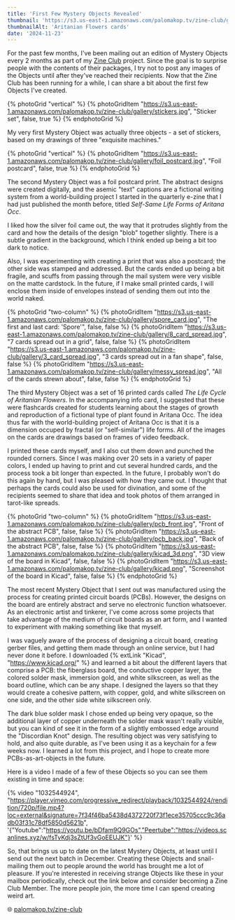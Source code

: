 ```yaml
---
title: 'First Few Mystery Objects Revealed'
thumbnail: 'https://s3.us-east-1.amazonaws.com/palomakop.tv/zine-club/gallery/messy_spore.jpg'
thumbnailAlt: 'Aritanian Flowers cards'
date: '2024-11-23'
---
```


For the past few months, I've been mailing out an edition of Mystery Objects every 2 months as part of my <a href="/zine-club">Zine Club</a> project. Since the goal is to surprise people with the contents of their packages, I try not to post any images of the Objects until after they've reached their recipients. Now that the Zine Club has been running for a while, I can share a bit about the first few Objects I've created.

{% photoGrid "vertical" %}
{% photoGridItem "https://s3.us-east-1.amazonaws.com/palomakop.tv/zine-club/gallery/stickers.jpg", "Sticker set", false, true %}
{% endphotoGrid %}

My very first Mystery Object was actually three objects - a set of stickers, based on my drawings of three "exquisite machines."

{% photoGrid "vertical" %}
{% photoGridItem "https://s3.us-east-1.amazonaws.com/palomakop.tv/zine-club/gallery/foil_postcard.jpg", "Foil postcard", false, true %}
{% endphotoGrid %}

The second Mystery Object was a foil postcard print. The abstract designs were created digitally, and the asemic "text" captions are a fictional writing system from a world-building project I started in the quarterly e-zine that I had just published the month before, titled _Self-Same Life Forms of Aritana Occ_.

I liked how the silver foil came out, the way that it protrudes slightly from the card and how the details of the design "blob" together slightly. There is a subtle gradient in the background, which I think ended up being a bit too dark to notice.

Also, I was experimenting with creating a print that was also a postcard; the other side was stamped and addressed. But the cards ended up being a bit fragile, and scuffs from passing through the mail system were very visible on the matte cardstock. In the future, if I make small printed cards, I will enclose them inside of envelopes instead of sending them out into the world naked.

{% photoGrid "two-column" %}
{% photoGridItem "https://s3.us-east-1.amazonaws.com/palomakop.tv/zine-club/gallery/spore_card.jpg", "The first and last card: 'Spore'", false, false %}
{% photoGridItem "https://s3.us-east-1.amazonaws.com/palomakop.tv/zine-club/gallery/8_card_spread.jpg", "7 cards spread out in a grid", false, false %}
{% photoGridItem "https://s3.us-east-1.amazonaws.com/palomakop.tv/zine-club/gallery/3_card_spread.jpg", "3 cards spread out in a fan shape", false, false %}
{% photoGridItem "https://s3.us-east-1.amazonaws.com/palomakop.tv/zine-club/gallery/messy_spread.jpg", "All of the cards strewn about", false, false %}
{% endphotoGrid %}

The third Mystery Object was a set of 16 printed cards called _The Life Cycle of Aritanian Flowers_. In the accompanying info card, I suggested that these were flashcards created for students learning about the stages of growth and reproduction of a fictional type of plant found in Aritana Occ. The idea thus far with the world-building project of Aritana Occ is that it is a dimension occuped by fractal (or "self-similar") life forms. All of the images on the cards are drawings based on frames of video feedback.

I printed these cards myself, and I also cut them down and punched the rounded corners. Since I was making over 20 sets in a variety of paper colors, I ended up having to print and cut several hundred cards, and the process took a bit longer than expected. In the future, I probably won't do this again by hand, but I was pleased with how they came out. I thought that perhaps the cards could also be used for divination, and some of the recipients seemed to share that idea and took photos of them arranged in tarot-like spreads.

{% photoGrid "two-column" %}
{% photoGridItem "https://s3.us-east-1.amazonaws.com/palomakop.tv/zine-club/gallery/pcb_front.jpg", "Front of the abstract PCB", false, false %}
{% photoGridItem "https://s3.us-east-1.amazonaws.com/palomakop.tv/zine-club/gallery/pcb_back.jpg", "Back of the abstract PCB", false, false %}
{% photoGridItem "https://s3.us-east-1.amazonaws.com/palomakop.tv/zine-club/gallery/kicad_3d.png", "3D view of the board in Kicad", false, false %}
{% photoGridItem "https://s3.us-east-1.amazonaws.com/palomakop.tv/zine-club/gallery/kicad.png", "Screenshot of the board in Kicad", false, false %}
{% endphotoGrid %}

The most recent Mystery Object that I sent out was manufactured using the process for creating printed circuit boards (PCBs). However, the designs on the board are entirely abstract and serve no electronic function whatsoever. As an electronic artist and tinkerer, I've come across some projects that take advantage of the medium of circuit boards as an art form, and I wanted to experiment with making something like that myself.

I was vaguely aware of the process of designing a circuit board, creating gerber files, and getting them made through an online service, but I had never done it before. I downloaded {% extLink "Kicad", "https://www.kicad.org/" %} and learned a bit about the different layers that comprise a PCB: the fiberglass board, the conductive copper layer, the colored solder mask, immersion gold, and white silkscreen, as well as the board outline, which can be any shape. I designed the layers so that they would create a cohesive pattern, with copper, gold, and white silkscreen on one side, and the other side white silkscreen only.

The dark blue solder mask I chose ended up being very opaque, so the additional layer of copper underneath the solder mask wasn't really visible, but you can kind of see it in the form of a slightly embossed edge around the "Discordian Knot" design. The resulting object was very satisfying to hold, and also quite durable, as I've been using it as a keychain for a few weeks now. I learned a lot from this project, and I hope to create more PCBs-as-art-objects in the future.

Here is a video I made of a few of these Objects so you can see them existing in time and space:

{% video "1032544924", "https://player.vimeo.com/progressive_redirect/playback/1032544924/rendition/720p/file.mp4?loc=external&signature=7f34f46ba5438d4372720f73f1ece35705ccc9c36adb03f31c78df5850d5621b", '{"Youtube":"https://youtu.be/bDfam9Q9GOs","Peertube":"https://videos.scanlines.xyz/w/fsTvKdj3sZtUf3vGoEEUJK"}' %}

So, that brings us up to date on the latest Mystery Objects, at least until I send out the next batch in December. Creating these Objects and snail-mailing them out to people around the world has brought me a lot of pleasure. If you're interested in receiving strange Objects like these in your mailbox periodically, check out the link below and consider becoming a Zine Club Member. The more people join, the more time I can spend creating weird art.

🌐 <a href="/zine-club">palomakop.tv/zine-club</a>
